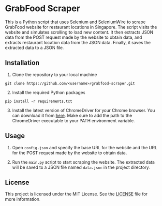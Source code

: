 # GrabFood Scraper
This is a Python script that uses Selenium and SeleniumWire to scrape GrabFood website for restaurant locations in Singapore. The script visits the website and simulates scrolling to load new content. It then extracts JSON data from the POST request made by the website to obtain data, and extracts restaurant location data from the JSON data. Finally, it saves the extracted data to a JSON file.

## Installation
1. Clone the repository to your local machine
```
git clone https://github.com/<username>/grabfood-scraper.git
```
2. Install the required Python packages
```
pip install -r requirements.txt
```
3. Install the latest version of ChromeDriver for your Chrome browser. You can download it from [here](https://sites.google.com/a/chromium.org/chromedriver/downloads). Make sure to add the path to the ChromeDriver executable to your PATH environment variable.
## Usage
1. Open `config.json` and specify the base URL for the website and the URL for the POST request made by the website to obtain data.

2. Run the `main.py` script to start scraping the website. The extracted data will be saved to a JSON file named `data.json` in the project directory.

## License
This project is licensed under the MIT License. See the [LICENSE]() file for more information.
